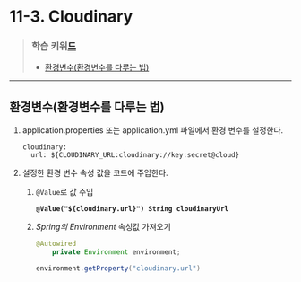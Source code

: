 # 11-3. Cloudinary

> ### 학습 키워[드](11-3.-cloudinary.md#undefined-1)
>
> * [환경변수(환경변수를 다루는 법)](11-3.-cloudinary.md#undefined-1)

***

## 환경변수(환경변수를 다루는 법)

1.  application.properties 또는 application.yml 파일에서 환경 변수를 설정한다.

    ```properties
    cloudinary:
      url: ${CLOUDINARY_URL:cloudinary://key:secret@cloud}
    ```
2. 설정한 환경 변수 속성 값을 코드에 주입한다.
   1.  `@Value`로 값 주입

       <pre class="language-java"><code class="lang-java"><strong>@Value("${cloudinary.url}") String cloudinaryUrl
       </strong></code></pre>
   2.  _Spring의 Environment_  속성값 가져오기

       ```java
       @Autowired
           private Environment environment;

       environment.getProperty("cloudinary.url")
       ```
